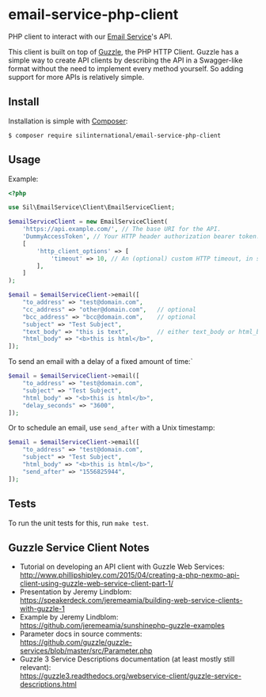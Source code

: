 # email-service-php-client
PHP client to interact with our [Email Service](https://github.com/silinternational/email-service)'s API.

This client is built on top of 
[Guzzle](http://docs.guzzlephp.org/en/stable/), the PHP HTTP Client. 
Guzzle has a simple way to create API clients by describing the API in a 
Swagger-like format without the need to implement every method yourself. So 
adding support for more APIs is relatively simple.


## Install ##
Installation is simple with [Composer](https://getcomposer.org/):

    $ composer require silinternational/email-service-php-client


## Usage ##

Example:

```php
<?php

use Sil\EmailService\Client\EmailServiceClient;

$emailServiceClient = new EmailServiceClient(
    'https://api.example.com/', // The base URI for the API.
    'DummyAccessToken', // Your HTTP header authorization bearer token.
    [
        'http_client_options' => [
            'timeout' => 10, // An (optional) custom HTTP timeout, in seconds.
        ],
    ]
);

$email = $emailServiceClient->email([
    "to_address" => "test@domain.com",
    "cc_address" => "other@domain.com",   // optional
    "bcc_address" => "bcc@domain.com",    // optional
    "subject" => "Test Subject",
    "text_body" => "this is text",        // either text_body or html_body is required, but both can be provided
    "html_body" => "<b>this is html</b>",
]);
```

To send an email with a delay of a fixed amount of time:`

```php
$email = $emailServiceClient->email([
    "to_address" => "test@domain.com",
    "subject" => "Test Subject",
    "html_body" => "<b>this is html</b>",
    "delay_seconds" => "3600",
]);
```

Or to schedule an email, use `send_after` with a Unix timestamp:

```php
$email = $emailServiceClient->email([
    "to_address" => "test@domain.com",
    "subject" => "Test Subject",
    "html_body" => "<b>this is html</b>",
    "send_after" => "1556825944",
]);
```

## Tests ##

To run the unit tests for this, run `make test`.


## Guzzle Service Client Notes ##
- Tutorial on developing an API client with Guzzle Web Services:  
  <http://www.phillipshipley.com/2015/04/creating-a-php-nexmo-api-client-using-guzzle-web-service-client-part-1/>
- Presentation by Jeremy Lindblom:  
  <https://speakerdeck.com/jeremeamia/building-web-service-clients-with-guzzle-1>
- Example by Jeremy Lindblom:  
  <https://github.com/jeremeamia/sunshinephp-guzzle-examples>
- Parameter docs in source comments:  
  <https://github.com/guzzle/guzzle-services/blob/master/src/Parameter.php>
- Guzzle 3 Service Descriptions documentation (at least mostly still relevant):  
  <https://guzzle3.readthedocs.org/webservice-client/guzzle-service-descriptions.html>
